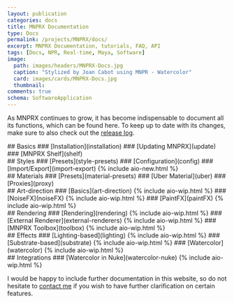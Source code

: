 ```yaml
---
layout: publication
categories: docs
title: MNPRX Documentation
type: Docs
permalink: /projects/MNPRX/docs/
excerpt: MNPRX Documentation, tutorials, FAQ, API
tags: [Docs, NPR, Real-time, Maya, Software]
image:
  path: images/headers/MNPRX-Docs.jpg
  caption: "Stylized by Joan Cabot using MNPR - Watercolor"
  card: images/cards/MNPRX-Docs.jpg
  thumbnail:
comments: true
schema: SoftwareApplication
---
```


As MNPRX continues to grow, it has become indispensable to document all its functions, which can be found here. To keep up to date with its changes, make sure to also check out the [release log](./../release-log).

<div class="doc-element" markdown="1">
## Basics
### [Installation](installation)
### [Updating MNPRX](update)
### [MNPRX Shelf](shelf)
</div>

<div class="doc-element" markdown="1">
## Styles
### [Presets](style-presets)
### [Configuration](config)
### [Import/Export](import-export) {% include aio-new.html %}
</div>

<div class="doc-element" markdown="1">
## Materials
### [Presets](material-presets)
### [Uber Material](uber)
### [Proxies](proxy)
</div>

<div class="doc-element" markdown="1">
## Art-direction
### [Basics](art-direction) {% include aio-wip.html %}
### [NoiseFX](noiseFX) {% include aio-wip.html %}
### [PaintFX](paintFX) {% include aio-wip.html %}
</div>

<div class="doc-element" markdown="1">
## Rendering
### [Rendering](rendering) {% include aio-wip.html %}
### [External Renderer](external-renderers) {% include aio-wip.html %}
### [MNPRX Toolbox](toolbox) {% include aio-wip.html %}
</div>

<div class="doc-element" markdown="1">
## Effects
### [Lighting-based](lighting) {% include aio-wip.html %}
### [Substrate-based](substrate) {% include aio-wip.html %}
### [Watercolor](watercolor) {% include aio-wip.html %}
</div>

<div class="doc-element" markdown="1">
## Integrations
### [Watercolor in Nuke](watercolor-nuke) {% include aio-wip.html %}
</div>


I would be happy to include further documentation in this website, so do not hesitate to [contact me](/about) if you wish to have further clarification on certain features.
